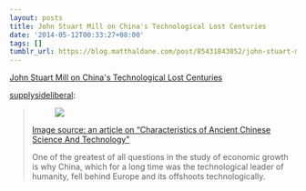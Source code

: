 ```yaml
---
layout: posts
title: John Stuart Mill on China's Technological Lost Centuries
date: '2014-05-12T00:33:27+08:00'
tags: []
tumblr_url: https://blog.matthaldane.com/post/85431843052/john-stuart-mill-on-chinas-technological-lost
---
```

[John Stuart Mill on China's Technological Lost Centuries](http://blog.supplysideliberal.com/post/85387375985/john-stuart-mill-on-chinas-technological-lost)  

[supplysideliberal](http://blog.supplysideliberal.com/post/85387375985/john-stuart-mill-on-chinas-technological-lost):

> <figure class="tmblr-full" data-orig-height="352" data-orig-width="470" data-orig-src="https://64.media.tumblr.com/9101d5eaa9ca08b77cd50c9da1fa4534/tumblr_inline_n5c64d8Bj81r57lmx.jpg"><img src="https://64.media.tumblr.com/9101d5eaa9ca08b77cd50c9da1fa4534/tumblr_inline_pik3di5ITQ1qg5g5k_540.jpg" data-orig-height="352" data-orig-width="470" data-orig-src="https://64.media.tumblr.com/9101d5eaa9ca08b77cd50c9da1fa4534/tumblr_inline_n5c64d8Bj81r57lmx.jpg"></figure>
> 
>  
> 
> [Image source: an article on “Characteristics of Ancient Chinese Science And Technology”](http://kaleidoscope.cultural-china.com/en/10Kaleidoscope7444.html)
> 
>  
> 
> One of the greatest of all questions in the study of economic growth is why China, which for a long time was the technological leader of humanity, fell behind Europe and its offshoots technologically.

